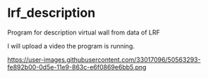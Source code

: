 # lrf_description

Program for description virtual wall from data of LRF

I will upload a video the program is running.

https://user-images.githubusercontent.com/33017096/50563293-fe892b00-0d5e-11e9-863c-e6f0869e6bb5.png

